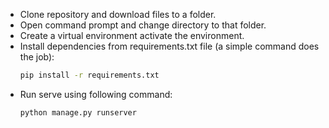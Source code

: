 - Clone repository and download files to a folder.
- Open command prompt and change directory to that folder.
- Create a virtual environment activate the environment.
- Install dependencies from requirements.txt file (a simple command does the job):
    ```bash
    pip install -r requirements.txt
    ```
- Run serve using following command:
    ```bash
    python manage.py runserver
    ```

